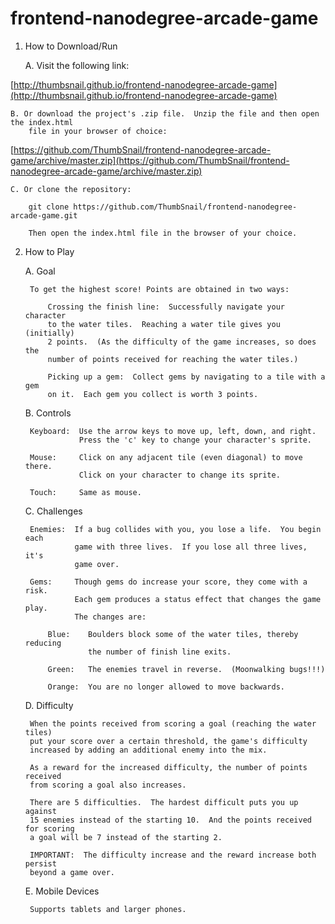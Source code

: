 frontend-nanodegree-arcade-game
===============================

1. How to Download/Run

    A. Visit the following link:

[http://thumbsnail.github.io/frontend-nanodegree-arcade-game](http://thumbsnail.github.io/frontend-nanodegree-arcade-game)

    B. Or download the project's .zip file.  Unzip the file and then open the index.html 
    	file in your browser of choice:

[https://github.com/ThumbSnail/frontend-nanodegree-arcade-game/archive/master.zip](https://github.com/ThumbSnail/frontend-nanodegree-arcade-game/archive/master.zip)

    C. Or clone the repository:

    	git clone https://github.com/ThumbSnail/frontend-nanodegree-arcade-game.git

    	Then open the index.html file in the browser of your choice.

2. How to Play

    A. Goal

	    To get the highest score! Points are obtained in two ways:

	        Crossing the finish line:  Successfully navigate your character
	        to the water tiles.  Reaching a water tile gives you (initially)
	        2 points.  (As the difficulty of the game increases, so does the
	        number of points received for reaching the water tiles.)

	        Picking up a gem:  Collect gems by navigating to a tile with a gem
	        on it.  Each gem you collect is worth 3 points.

    B. Controls

	    Keyboard:  Use the arrow keys to move up, left, down, and right.
	               Press the 'c' key to change your character's sprite.

	    Mouse:     Click on any adjacent tile (even diagonal) to move there.
	               Click on your character to change its sprite.

	    Touch:	   Same as mouse.

    C. Challenges

	    Enemies:  If a bug collides with you, you lose a life.  You begin each
	              game with three lives.  If you lose all three lives, it's
	              game over.

	    Gems:     Though gems do increase your score, they come with a risk.
	              Each gem produces a status effect that changes the game play.
	              The changes are:

	        Blue:    Boulders block some of the water tiles, thereby reducing
	                 the number of finish line exits.

	        Green:   The enemies travel in reverse.  (Moonwalking bugs!!!)

	        Orange:  You are no longer allowed to move backwards.

	D. Difficulty

		When the points received from scoring a goal (reaching the water tiles)
		put your score over a certain threshold, the game's difficulty
		increased by adding an additional enemy into the mix.

		As a reward for the increased difficulty, the number of points received
		from scoring a goal also increases.

		There are 5 difficulties.  The hardest difficult puts you up against
		15 enemies instead of the starting 10.  And the points received for scoring
		a goal will be 7 instead of the starting 2.

		IMPORTANT:  The difficulty increase and the reward increase both persist
		beyond a game over.

	E. Mobile Devices

		Supports tablets and larger phones.